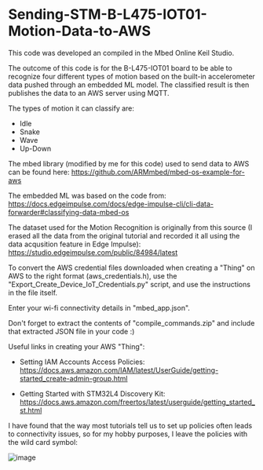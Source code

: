 # Sending-STM-B-L475-IOT01-Motion-Data-to-AWS

This code was developed an compiled in the Mbed Online Keil Studio.

The outcome of this code is for the B-L475-IOT01 board to be able to recognize four different types of motion based on the built-in accelerometer data pushed through an embedded ML model. The classified result is then publishes the data to an AWS server using MQTT.

The types of motion it can classify are:

  - Idle
  - Snake
  - Wave
  - Up-Down

The mbed library (modified by me for this code) used to send data to AWS can be found here: https://github.com/ARMmbed/mbed-os-example-for-aws

The embedded ML was based on the code from: https://docs.edgeimpulse.com/docs/edge-impulse-cli/cli-data-forwarder#classifying-data-mbed-os

The dataset used for the Motion Recognition is originally from this source (I erased all the data from the original tutorial and recorded it all using the data acqusition feature in Edge Impulse): 
https://studio.edgeimpulse.com/public/84984/latest

To convert the AWS credential files downloaded when creating a "Thing" on AWS to the right format (aws_credentials.h), use the "Export_Create_Device_IoT_Credentials.py" script, and use the instructions in the file itself.

Enter your wi-fi connectivity details in "mbed_app.json".

Don't forget to extract the contents of "compile_commands.zip" and include that extracted JSON file in your code :) 



Useful links in creating your AWS "Thing":

  - Setting IAM Accounts Access Policies: https://docs.aws.amazon.com/IAM/latest/UserGuide/getting-started_create-admin-group.html

  - Getting Started with STM32L4 Discovery Kit: https://docs.aws.amazon.com/freertos/latest/userguide/getting_started_st.html
  
  I have found that the way most tutorials tell us to set up policies often leads to connectivity issues, so for my hobby purposes, I leave the policies with the wild card symbol: 
  
  ![image](https://user-images.githubusercontent.com/50542181/179390283-c112d8ab-74aa-42ab-9ab8-1539d09fb54f.png)


